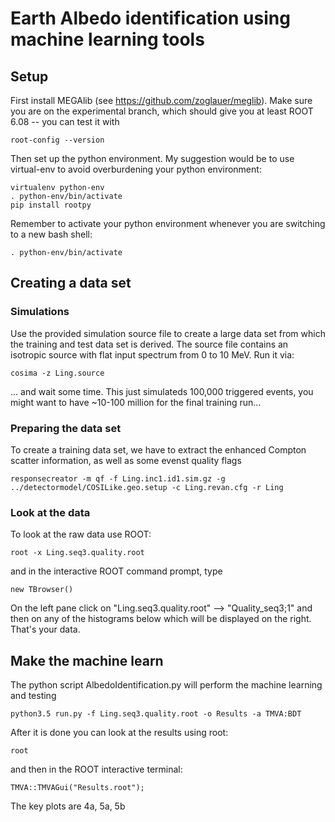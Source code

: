 # Earth Albedo identification using machine learning tools

## Setup

First install MEGAlib (see https://github.com/zoglauer/meglib). Make sure you are on the experimental branch, which should give you at least ROOT 6.08 -- you can test it with 
```
root-config --version
```
Then set up the python environment. My suggestion would be to use virtual-env to avoid overburdening your python environment:
```
virtualenv python-env
. python-env/bin/activate
pip install rootpy
```

Remember to activate your python environment whenever you are switching to a new bash shell:
```
. python-env/bin/activate
```

## Creating a data set

### Simulations

Use the provided simulation source file to create a large data set from which the training and test data set is derived.
The source file contains an isotropic source with flat input spectrum from 0 to 10 MeV.
Run it via:

```
cosima -z Ling.source
```
... and wait some time. This just simulateds 100,000 triggered events, you might want to have ~10-100 million for the final training run...



### Preparing the data set

To create a training data set, we have to extract the enhanced Compton scatter information, as well as some evenst quality flags
```
responsecreator -m qf -f Ling.inc1.id1.sim.gz -g ../detectormodel/COSILike.geo.setup -c Ling.revan.cfg -r Ling
```

### Look at the data

To look at the raw data use ROOT:
```
root -x Ling.seq3.quality.root
```
and in the interactive ROOT command prompt, type
```
new TBrowser()
```
On the left pane click on "Ling.seq3.quality.root" --> "Quality_seq3;1" and then on any of the histograms below which will be displayed on the right. That's your data.



## Make the machine learn

The python script AlbedoIdentification.py will perform the machine learning and testing
```
python3.5 run.py -f Ling.seq3.quality.root -o Results -a TMVA:BDT
```

After it is done you can look at the results using root:
```
root
```
and then in the ROOT interactive terminal:
```
TMVA::TMVAGui("Results.root");
```
The key plots are 4a, 5a, 5b



